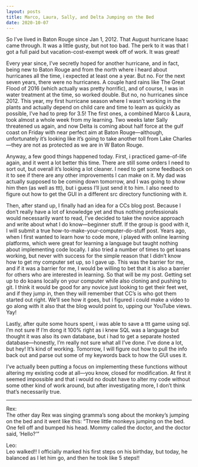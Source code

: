 ```yaml
---
layout: posts
title: Marco, Laura, Sally, and Delta Jumping on the Bed
date: 2020-10-07
---
```


So I’ve lived in Baton Rouge since Jan 1, 2012.  That August hurricane Isaac came through.  It was a little gusty, but not too bad.  The perk to it was that I got a full paid but vacation-cost-exempt week off of work.  It was great!  

Every year since, I’ve secretly hoped for another hurricane, and in fact, being new to Baton Rouge and from the north where i heard about hurricanes all the time, i expected at least one a year.  But no.  For the next seven years, there were no hurricanes.  A couple hard rains like The Great Flood of 2016 (which actually was pretty horrific), and of course, I was in water treatment at the time, so worked double.  But no, no hurricanes since 2012.  This year, my first hurricane season where I wasn’t working in the plants and actually depend on child care and time to learn as quickly as possible, I’ve had to prep for 3.5!  The first ones, a combined Marco & Laura, took almost a whole week from my learning.  Two weeks later Sally threatened us again, and now Delta is coming about half force at the gulf coast on Friday with near perfect aim at Baton Rouge—although, unfortunately it’s looking like it’s going to take another toll from Lake Charles—they are not as protected as we are in W Baton Rouge.

Anyway, a few good things happened today.  First, i practiced game-of-life again, and it went a lot better this time.  There are still some orders I need to sort out, but overall it’s looking a lot cleaner.  I need to get some feedback on it to see if there are any other improvements I can make on it. My dad was actually supposed to be coming down tomorrow, and I was going to show him then (as well as ttt), but i guess I’ll just send it to him.  I also need to figure out how to get the GUI in a different src directory functioning with it. 

Then, after stand up, I finally had an idea for a CCs blog post.  Because I don’t really have a lot of knowledge yet and thus nothing professionals would necessarily want to read, I’ve decided to take the novice approach and write about what I do know—beginner stuff.  If the group is good with it, I will submit a true how-to-make-your-computer-do-stuff post.  Years ago, when I first wanted to learn how to code more, i played with online learning platforms, which were great for learning a language but taught nothing about implementing code locally.  I also tried a number of times to get koans working, but never with success for the simple reason that I didn’t know how to get my computer set up, so I gave up.  This was the barrier for me, and if it was a barrier for me, I would be willing to bet that it is also a barrier for others who are interested in learning.  So that will be my post.  Getting set up to do koans locally on your computer while also cloning and pushing to git.  I think it would be good for any novice just looking to get their feet wet, and if they jump in, then they will remember that CC’s is who got them started out right.  We’ll see how it goes, but i figured i could make a video to go along with it also that the blog would point to, upping our YouTube views.  Yay!

Lastly, after quite some hours spent, i was able to save a ttt game using sql.  I’m not sure If I’m dong it 100% right as i knew SQL was a language but thought it was also its own database, but i had to get a separate hosted database—honestly, I’m really not sure what all I’ve done.  I’ve done a lot, but hey! It’s kind of working.  Tomorrow, I will figure out how to pull the info back out and parse out some of my keywords back to how the GUI uses it.  

I’ve actually been putting a focus on implementing these functions without altering my existing code at all—you know, closed for modification.  At first it seemed impossible and that i would no doubt have to alter my code without some other kind of work around, but after investigating more, I don’t think that’s necessarily true.  

***
Rex:  
The other day Rex was singing gramma’s song about the monkey’s jumping on the bed and it went like this:  “Three little monkeys jumping on the bed.  One fell off and bumped his head.  Mommy called the doctor, and the doctor said, ‘Hello?’”

Leo:  
Leo walked!!  I officially marked his first steps on his birthday, but today, he balanced as I let him go, and then he took like 5 steps!!
